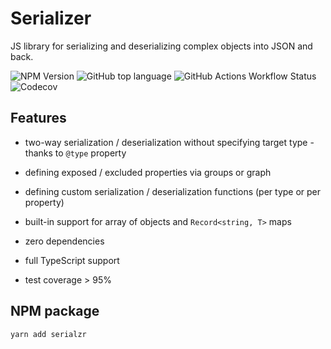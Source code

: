 # Serializer

JS library for serializing and deserializing complex objects into JSON and back.

![NPM Version](https://img.shields.io/npm/v/serialzr)
![GitHub top language](https://img.shields.io/github/languages/top/l00k/serialzr)
![GitHub Actions Workflow Status](https://img.shields.io/github/actions/workflow/status/l00k/serialzr/ci.yaml?branch=master)
![Codecov](https://img.shields.io/codecov/c/github/l00k/serialzr)

## Features
- two-way serialization / deserialization without specifying target type - thanks to `@type` property
- defining exposed / excluded properties via groups or graph
- defining custom serialization / deserialization functions (per type or per property)
- built-in support for array of objects and `Record<string, T>` maps


- zero dependencies
- full TypeScript support
- test coverage > 95%

## NPM package
```bash
yarn add serialzr
```

